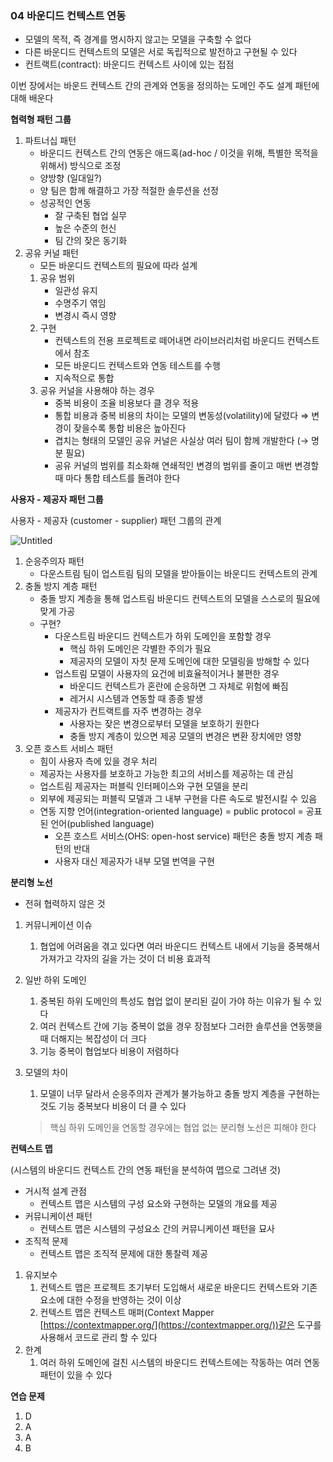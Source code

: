 ### 04 바운디드 컨텍스트 연동

- 모델의 목적, 즉 경계를 명시하지 않고는 모델을 구축할 수 없다
- 다른 바운디드 컨텍스트의 모델은 서로 독립적으로 발전하고 구현될 수 있다
- 컨트랙트(contract): 바운디드 컨텍스트 사이에 있는 접점

이번 장에서는 바운드 컨텍스트 간의 관계와 연동을 정의하는 도메인 주도 설계 패턴에 대해 배운다

**협력형 패턴 그룹**

1. 파트너십 패턴
    - 바운디드 컨텍스트 간의 연동은 애드혹(ad-hoc / 이것을 위해, 특별한 목적을 위해서) 방식으로 조정
    - 양방향 (일대일?)
    - 양 팀은 함께 해결하고 가장 적절한 솔루션을 선정
    - 성공적인 연동
        - 잘 구축된 협업 실무
        - 높은 수준의 헌신
        - 팀 간의 잦은 동기화
2. 공유 커널 패턴
    - 모든 바운디드 컨텍스트의 필요에 따라 설계
    1. 공유 범위
        - 일관성 유지
        - 수명주기 엮임
        - 변경시 즉시 영향
    2. 구현
        - 컨텍스트의 전용 프로젝트로 떼어내면 라이브러리처럼 바운디드 컨텍스트에서 참조
        - 모든 바운디드 컨텍스트와 연동 테스트를 수행
        - 지속적으로 통합
    3. 공유 커널을 사용해야 하는 경우
        - 중복 비용이 조율 비용보다 클 경우 적용
        - 통합 비용과 중복 비용의 차이는 모델의 변동성(volatility)에 달렸다 ⇒ 변경이 잦을수록 통합 비용은 높아진다
        - 겹치는 형태의 모델인 공유 커널은 사실상 여러 팀이 함께 개발한다 (→ 명분 필요)
        - 공유 커널의 범위를 최소화해 연쇄적인 변경의 범위를 줄이고 매번 변경할 때 마다 통합 테스트를 돌려야 한다

**사용자 - 제공자 패턴 그룹**

사용자 - 제공자 (customer - supplier) 패턴 그룹의 관계

![Untitled](https://s3-us-west-2.amazonaws.com/secure.notion-static.com/ecedba66-177b-45eb-a216-b24276605d81/Untitled.png)

1. 순응주의자 패턴
    - 다운스트림 팀이 업스트림 팀의 모델을 받아들이는 바운디드 컨텍스트의 관계
2. 충돌 방지 계층 패턴
    - 충돌 방지 계층을 통해 업스트림 바운디드 컨텍스트의 모델을 스스로의 필요에 맞게 가공
    - 구현?
        - 다운스트림 바운디드 컨텍스트가 하위 도메인을 포함할 경우
            - 핵심 하위 도메인은 각별한 주의가 필요
            - 제공자의 모델이 자칫 문제 도메인에 대한 모델링을 방해할 수 있다
        - 업스트림 모델이 사용자의 요건에 비효율적이거나 불편한 경우
            - 바운디드 컨텍스트가 혼란에 순응하면 그 자체로 위험에 빠짐
            - 레거시 시스템과 연동할 때 종종 발생
        - 제공자가 컨트랙트를 자주 변경하는 경우
            - 사용자는 잦은 변경으로부터 모델을 보호하기 원한다
            - 충돌 방지 계층이 있으면 제공 모델의 변경은 변환 장치에만 영향
3. 오픈 호스트 서비스 패턴
    - 힘이 사용자 측에 있을 경우 처리
    - 제공자는 사용자를 보호하고 가능한 최고의 서비스를 제공하는 데 관심
    - 업스트림 제공자는 퍼블릭 인터페이스와 구현 모델을 분리
    - 외부에 제공되는 퍼블릭 모델과 그 내부 구현을 다른 속도로 발전시킬 수 있음
    - 연동 지향 언어(integration-oriented language) = public protocol = 공표된 언어(published language)
        - 오픈 호스트 서비스(OHS: open-host service) 패턴은 충돌 방지 계층 패턴의 반대
        - 사용자 대신 제공자가 내부 모델 번역을 구현

**분리형 노선**

- 전혀 협력하지 않은 것
1. 커뮤니케이션 이슈
    1. 협업에 어려움을 겪고 있다면 여러 바운디드 컨텍스트 내에서 기능을 중복해서 가져가고 각자의 길을 가는 것이 더 비용 효과적
2. 일반 하위 도메인
    1. 중복된 하위 도메인의 특성도 협업 없이 분리된 길이 가야 하는 이유가 될 수 있다
    2. 여러 컨텍스트 간에 기능 중복이 없을 경우 장점보다 그러한 솔루션을 연동햇을 때 더해지는 복잡성이 더 크다
    3. 기능 중복이 협업보다 비용이 저렴하다
3. 모델의 차이
    1. 모델이 너무 달라서 순응주의자 관계가 불가능하고 충돌 방지 계층을 구현하는 것도 기능 중복보다 비용이 더 클 수 있다

   > 핵심 하위 도메인을 연동할 경우에는 협업 없는 분리형 노선은 피해야 한다


**컨텍스트 맵**

(시스템의 바운디드 컨텍스트 간의 연동 패턴을 분석하여 맵으로 그려낸 것)

- 거시적 설계 관점
    - 컨텍스트 맵은 시스템의 구성 요소와 구현하는 모델의 개요를 제공
- 커뮤니케이션 패턴
    - 컨텍스트 맵은 시스템의 구성요소 간의 커뮤니케이션 패턴을 묘사
- 조직적 문제
    - 컨텍스트 맵은 조직적 문제에 대한 통찰력 제공
1. 유지보수
    1. 컨텍스트 맵은 프로젝트 초기부터 도입해서 새로운 바운디드 컨텍스트와 기존 요소에 대한 수정을 반영하는 것이 이상
    2. 컨텍스트 맵은 컨텍스트 매퍼(Context Mapper [https://contextmapper.org/](https://contextmapper.org/))같은 도구를 사용해서 코드로 관리 할 수 있다
2. 한계
    1. 여러 하위 도메인에 걸친 시스템의 바운디드 컨텍스트에는 작동하는 여러 연동 패턴이 있을 수 있다

**연습 문제**

1. D
2. A
3. A
4. B